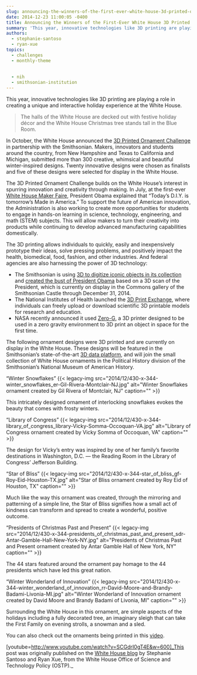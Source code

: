```yaml
---
slug: announcing-the-winners-of-the-first-ever-white-house-3d-printed-ornament-challenge
date: 2014-12-23 11:00:05 -0400
title: Announcing the Winners of the First-Ever White House 3D Printed Ornament Challenge
summary: 'This year, innovative technologies like 3D printing are playing a role in creating a unique and interactive holiday experience at the White House. The halls of the White House are decked out with festive holiday d&eacute;cor and the White House Christmas tree stands tall in the Blue Room. In October, the White House announced the'
authors:
  - stephanie-santoso
  - ryan-xue
topics:
  - challenges
  - monthly-theme
  
  
  - nih
  - smithsonian-institution
---
```


This year, innovative technologies like 3D printing are playing a role in creating a unique and interactive holiday experience at the White House.

> The halls of the White House are decked out with festive holiday décor and the White House Christmas tree stands tall in the Blue Room.

In October, the White House announced the [3D Printed Ornament Challenge](http://www.whitehouse.gov/blog/2014/10/30/calling-all-makers-announcing-first-ever-white-house-3d-printed-ornament-challenge) in partnership with the Smithsonian. Makers, innovators and students around the country, from New Hampshire and Texas to California and Michigan, submitted more than 300 creative, whimsical and beautiful winter-inspired designs. Twenty innovative designs were chosen as finalists and five of these designs were selected for display in the White House.

The 3D Printed Ornament Challenge builds on the White House’s interest in spurring innovation and creativity through making. In July, at the first-ever [White House Maker Faire](http://www.whitehouse.gov/maker-faire), President Obama explained that &#8220;Today’s D.I.Y. is tomorrow’s Made in America.&#8221; To support the future of American innovation, the Administration is also working to create more opportunities for students to engage in hands-on learning in science, technology, engineering, and math (STEM) subjects. This will allow makers to turn their creativity into products while continuing to develop advanced manufacturing capabilities domestically.

The 3D printing allows individuals to quickly, easily and inexpensively prototype their ideas, solve pressing problems, and positively impact the health, biomedical, food, fashion, and other industries. And federal agencies are also harnessing the power of 3D technology:

  * The Smithsonian is using [3D to digitize iconic objects in its collection](http://3d.si.edu/about) and [created the bust of President Obama](http://www.whitehouse.gov/share/watch-first-ever-3d-print-president) based on a 3D scan of the President, which is currently on display in the Commons gallery of the Smithsonian Castle through December 31, 2014.
  * The National Institutes of Health launched the [3D Print Exchange](http://3dprint.nih.gov/), where individuals can freely upload or download scientific 3D printable models for research and education.
  * NASA recently announced it used [Zero-G](http://www.nasa.gov/mission_pages/station/research/experiments/1115.html), a 3D printer designed to be used in a zero gravity environment to 3D print an object in space for the first time.

The following ornament designs were 3D printed and are currently on display in the White House. These designs will be featured in the Smithsonian’s state-of-the-art [3D data platform](http://3d.si.edu/), and will join the small collection of White House ornaments in the Political History division of the Smithsonian’s National Museum of American History.

&#8220;Winter Snowflakes&#8221; {{< legacy-img src="2014/12/430-x-344-winter\_snowflakes\_er-Gil-Rivera-Montclair-NJ.jpg" alt="Winter Snowflakes ornament created by Gil Rivera of Montclair, NJ" caption="" >}}

This intricately designed ornament of interlocking snowflakes evokes the beauty that comes with frosty winters.

&#8220;Library of Congress&#8221; {{< legacy-img src="2014/12/430-x-344-library\_of\_congress_library-Vicky-Somma-Occoquan-VA.jpg" alt="Library of Congress ornament created by Vicky Somma of Occoquan, VA" caption="" >}}

The design for Vicky&#8217;s entry was inspired by one of her family&#8217;s favorite destinations in Washington, D.C. &#8212; the Reading Room in the Library of Congress&#8217; Jefferson Building.

&#8220;Star of Bliss&#8221; {{< legacy-img src="2014/12/430-x-344-star\_of\_bliss_gf-Roy-Eid-Houston-TX.jpg" alt="Star of Bliss ornament created by Roy Eid of Houston, TX" caption="" >}}

Much like the way this ornament was created, through the mirroring and patterning of a simple line, the Star of Bliss signifies how a small act of kindness can transform and spread to create a wonderful, positive outcome.

&#8220;Presidents of Christmas Past and Present&#8221; {{< legacy-img src="2014/12/430-x-344-presidents\_of\_christmas\_past\_and\_present\_sdr-Antar-Gamble-Hall-New-York-NY.jpg" alt="Presidents of Christmas Past and Present ornament created by Antar Gamble Hall of New York, NY" caption="" >}}

The 44 stars featured around the ornament pay homage to the 44 presidents which have led this great nation.

&#8220;Winter Wonderland of Innovation&#8221; {{< legacy-img src="2014/12/430-x-344-winter\_wonderland\_of\_innovation\_rr-David-Moore-and-Brandy-Badami-Livonia-MI.jpg" alt="Winter Wonderland of Innovation ornament created by David Moore and Brandy Badami of Livonia, MI" caption="" >}}

Surrounding the White House in this ornament, are simple aspects of the holidays including a fully decorated tree, an imaginary sleigh that can take the First Family on evening strolls, a snowman and a sled.

You can also check out the ornaments being printed in this [video](https://www.youtube.com/watch?v=SCGdrI0gT4E&feature=youtu.be).

[youtube=http://www.youtube.com/watch?v=SCGdrI0gT4E&w=600]_This post was originally published on the [White House blog](http://www.whitehouse.gov/blog/) by Stephanie Santoso and Ryan Xue, from the White House Office of Science and Technology Policy (OSTP)._
